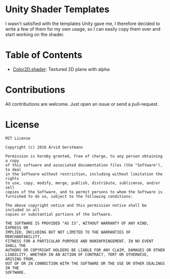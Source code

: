 # Unity Shader Templates

I wasn't satisfied with the templates Unity gave me, I therefore decided
to write a few of them for my own usage, so I can easily copy them over and
start working on the shader.

# Table of Contents

- [Color2D.shader](https://github.com/Leandros/Unity-Barebone-Shader-2D/blob/master/Color2D.shader): Textured 2D plane with alpha

# Contributions

All contributions are welcome. Just open an issue or send a pull-request.

# License

```
MIT License

Copyright (c) 2016 Arvid Gerstmann

Permission is hereby granted, free of charge, to any person obtaining a copy
of this software and associated documentation files (the "Software"), to deal
in the Software without restriction, including without limitation the rights
to use, copy, modify, merge, publish, distribute, sublicense, and/or sell
copies of the Software, and to permit persons to whom the Software is
furnished to do so, subject to the following conditions:

The above copyright notice and this permission notice shall be included in all
copies or substantial portions of the Software.

THE SOFTWARE IS PROVIDED "AS IS", WITHOUT WARRANTY OF ANY KIND, EXPRESS OR
IMPLIED, INCLUDING BUT NOT LIMITED TO THE WARRANTIES OF MERCHANTABILITY,
FITNESS FOR A PARTICULAR PURPOSE AND NONINFRINGEMENT. IN NO EVENT SHALL THE
AUTHORS OR COPYRIGHT HOLDERS BE LIABLE FOR ANY CLAIM, DAMAGES OR OTHER
LIABILITY, WHETHER IN AN ACTION OF CONTRACT, TORT OR OTHERWISE, ARISING FROM,
OUT OF OR IN CONNECTION WITH THE SOFTWARE OR THE USE OR OTHER DEALINGS IN THE
SOFTWARE.
```
